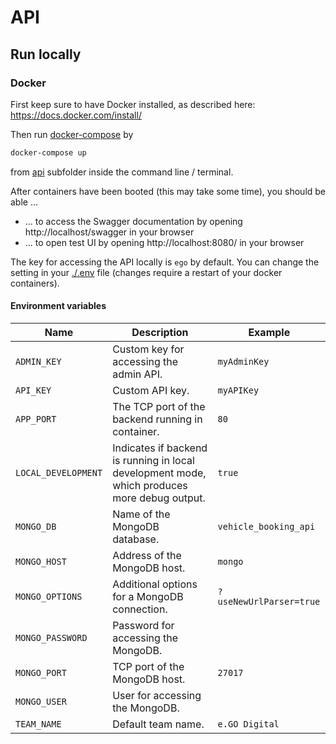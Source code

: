 # API

## Run locally

### Docker

First keep sure to have Docker installed, as described here: https://docs.docker.com/install/

Then run [docker-compose](https://docs.docker.com/compose/) by

```bash
docker-compose up
```

from [api](./) subfolder inside the command line / terminal.

After containers have been booted (this may take some time), you should be able ...

* ... to access the Swagger documentation by opening http://localhost/swagger in your browser
* ... to open test UI by opening http://localhost:8080/ in your browser

The key for accessing the API locally is `ego` by default. You can change the setting in your [./.env](.env) file (changes require a restart of your docker containers).

#### Environment variables

| Name | Description | Example |
|---|---|---|
| `ADMIN_KEY` | Custom key for accessing the admin API. | `myAdminKey` |
| `API_KEY` | Custom API key. | `myAPIKey` |
| `APP_PORT` | The TCP port of the backend running in container. | `80` |
| `LOCAL_DEVELOPMENT` | Indicates if backend is running in local development mode, which produces more debug output. | `true` |
| `MONGO_DB` | Name of the MongoDB database. | `vehicle_booking_api` |
| `MONGO_HOST` | Address of the MongoDB host. | `mongo` |
| `MONGO_OPTIONS` | Additional options for a MongoDB connection. | `?useNewUrlParser=true` |
| `MONGO_PASSWORD` | Password for accessing the MongoDB. |  |
| `MONGO_PORT` | TCP port of the MongoDB host. | `27017` |
| `MONGO_USER` | User for accessing the MongoDB. |  |
| `TEAM_NAME` | Default team name. | `e.GO Digital` |
